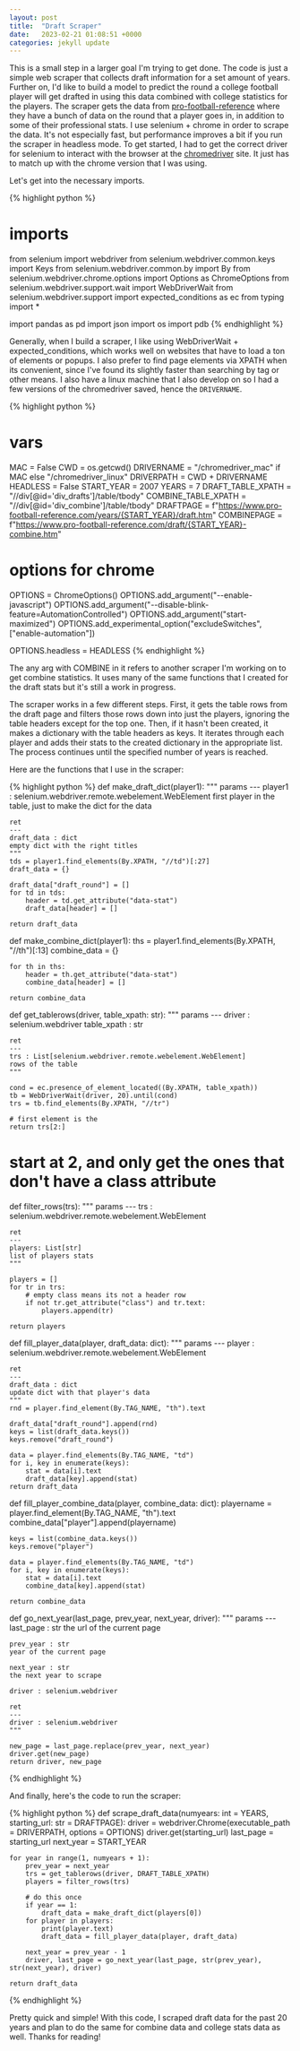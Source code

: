 ```yaml
---
layout: post
title:  "Draft Scraper"
date:   2023-02-21 01:08:51 +0000
categories: jekyll update
---
```

This is a small step in a larger goal I'm trying to get done.  The code is just a simple web scraper that collects draft information for a set amount of years.  Further on, I'd like to build a model to predict the round a college football player will get drafted in using this data combined with college statistics for the players.  The scraper gets the data from [pro-football-reference](https://www.pro-football-reference.com) where they have a bunch of data on the round that a player goes in, in addition to some of their professional stats.  I use selenium + chrome in order to scrape the data.  It's not especially fast, but performance improves a bit if you run the scraper in headless mode.  To get started, I had to get the correct driver for selenium to interact with the browser at the [chromedriver](https://chromedriver.chromium.org/downloads) site.  It just has to match up with the chrome version that I was using.  


Let's get into the necessary imports.  

{% highlight python %}
# imports
from selenium import webdriver
from selenium.webdriver.common.keys import Keys
from selenium.webdriver.common.by import By
from selenium.webdriver.chrome.options import Options as ChromeOptions
from selenium.webdriver.support.wait import WebDriverWait
from selenium.webdriver.support import expected_conditions as ec
from typing import *

import pandas as pd
import json
import os
import pdb
{% endhighlight %}

Generally, when I build a scraper, I like using WebDriverWait + expected_conditions, which works well on websites that have to load a ton of elements or popups.  I also prefer to find page elements via XPATH when its convenient, since I've found its slightly faster than searching by tag or other means.  I also have a linux machine that I also develop on so I had a few versions of the chromedriver saved, hence the `DRIVERNAME`.  

{% highlight python %}
# vars
MAC = False
CWD = os.getcwd()
DRIVERNAME = "/chromedriver_mac" if MAC else "/chromedriver_linux"
DRIVERPATH = CWD + DRIVERNAME
HEADLESS = False
START_YEAR = 2007
YEARS = 7
DRAFT_TABLE_XPATH = "//div[@id='div_drafts']/table/tbody"
COMBINE_TABLE_XPATH = "//div[@id='div_combine']/table/tbody"
DRAFTPAGE = f"https://www.pro-football-reference.com/years/{START_YEAR}/draft.htm"
COMBINEPAGE = f"https://www.pro-football-reference.com/draft/{START_YEAR}-combine.htm"

# options for chrome
OPTIONS = ChromeOptions()
OPTIONS.add_argument("--enable-javascript")
OPTIONS.add_argument("--disable-blink-feature=AutomationControlled")
OPTIONS.add_argument("start-maximized")
OPTIONS.add_experimental_option("excludeSwitches", ["enable-automation"])

OPTIONS.headless = HEADLESS
{% endhighlight %}

The any arg with COMBINE in it refers to another scraper I'm working on to get combine statistics.  It uses many of the same functions that I created for the draft stats but it's still a work in progress.  

The scraper works in a few different steps.  First, it gets the table rows from the draft page and filters those rows down into just the players, ignoring the table headers except for the top one.  Then, if it hasn't been created, it makes a dictionary with the table headers as keys.  It iterates through each player and adds their stats to the created dictionary in the appropriate list.  The process continues until the specified number of years is reached.  

Here are the functions that I use in the scraper:

{% highlight python %}
def make_draft_dict(player1):
    """
    params
    ---
    player1 : selenium.webdriver.remote.webelement.WebElement
    first player in the table, just to make the dict for the data

    ret
    ---
    draft_data : dict
    empty dict with the right titles
    """
    tds = player1.find_elements(By.XPATH, "//td")[:27]
    draft_data = {}

    draft_data["draft_round"] = []
    for td in tds:
        header = td.get_attribute("data-stat")
        draft_data[header] = []

    return draft_data

def make_combine_dict(player1):
    ths = player1.find_elements(By.XPATH, "//th")[:13]
    combine_data = {}

    for th in ths:
        header = th.get_attribute("data-stat")
        combine_data[header] = []

    return combine_data

def get_tablerows(driver, table_xpath: str):
    """
    params
    ---
    driver : selenium.webdriver
    table_xpath : str

    ret
    --- 
    trs : List[selenium.webdriver.remote.webelement.WebElement]
    rows of the table
    """

    cond = ec.presence_of_element_located((By.XPATH, table_xpath))
    tb = WebDriverWait(driver, 20).until(cond)
    trs = tb.find_elements(By.XPATH, "//tr")

    # first element is the 
    return trs[2:]

# start at 2, and only get the ones that don't have a class attribute
def filter_rows(trs):
    """
    params
    ---
    trs : selenium.webdriver.remote.webelement.WebElement
    
    ret
    ---
    players: List[str]
    list of players stats
    """

    players = [] 
    for tr in trs:
        # empty class means its not a header row
        if not tr.get_attribute("class") and tr.text:
            players.append(tr)
    
    return players

def fill_player_data(player, draft_data: dict):
    """
    params
    ---
    player : selenium.webdriver.remote.webelement.WebElement
    
    ret
    ---
    draft_data : dict
    update dict with that player's data
    """
    rnd = player.find_element(By.TAG_NAME, "th").text
    
    draft_data["draft_round"].append(rnd)
    keys = list(draft_data.keys())
    keys.remove("draft_round")

    data = player.find_elements(By.TAG_NAME, "td")
    for i, key in enumerate(keys):
        stat = data[i].text
        draft_data[key].append(stat)
    return draft_data

def fill_player_combine_data(player, combine_data: dict):
    playername = player.find_element(By.TAG_NAME, "th").text
    combine_data["player"].append(playername)
    
    keys = list(combine_data.keys())
    keys.remove("player")

    data = player.find_elements(By.TAG_NAME, "td")
    for i, key in enumerate(keys):
        stat = data[i].text
        combine_data[key].append(stat)

    return combine_data

def go_next_year(last_page, prev_year, next_year, driver):
    """
    params
    ---
    last_page : str
    the url of the current page

    prev_year : str
    year of the current page

    next_year : str
    the next year to scrape

    driver : selenium.webdriver

    ret
    ---
    driver : selenium.webdriver
    """

    new_page = last_page.replace(prev_year, next_year)
    driver.get(new_page)
    return driver, new_page
{% endhighlight %}

And finally, here's the code to run the scraper:

{% highlight python %}
  def scrape_draft_data(numyears: int = YEARS, starting_url: str = DRAFTPAGE):
    driver = webdriver.Chrome(executable_path = DRIVERPATH, options = OPTIONS)
    driver.get(starting_url)
    last_page = starting_url
    next_year = START_YEAR

    for year in range(1, numyears + 1):
        prev_year = next_year
        trs = get_tablerows(driver, DRAFT_TABLE_XPATH)
        players = filter_rows(trs)

        # do this once
        if year == 1:
            draft_data = make_draft_dict(players[0])
        for player in players:
            print(player.text)
            draft_data = fill_player_data(player, draft_data)

        next_year = prev_year - 1
        driver, last_page = go_next_year(last_page, str(prev_year), str(next_year), driver)

    return draft_data
{% endhighlight %}

Pretty quick and simple!  With this code, I scraped draft data for the past 20 years and plan to do the same for combine data and college stats data as well.  Thanks for reading!